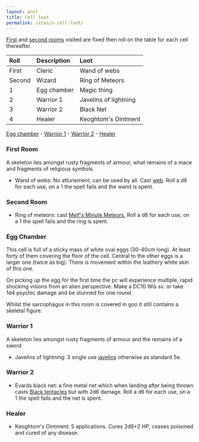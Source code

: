 ```yaml
---
layout: post
title: Cell loot
permalink: /stasis-cell-loot/
---
```

[First](#first-room) and [second rooms](#second-room) visited are fixed then roll on the table for each cell thereafter.

| Roll | Description | Loot |
|:--------|:--------|:--------|
| First | Cleric | Wand of webs |
| Second | Wizard | Ring of Meteors |
| 1 | Egg chamber | Magic thing |
| 2 | Warrior 1 | Javelins of lightning |
| 3 | Warrior 2 | Black Net  |
| 4 | Healer | Keoghtom's Ointment |

[Egg chamber](#egg-chamber) - [Warrior 1](#warrior-1) - [Warrior 2](#warrior-2) - [Healer](#healer) 

### First Room ###

A skeleton lies amongst rusty fragments of armour, what remains of a mace and fragments of religious symbols.

* Wand of webs: No attunement, can be used by all.  Cast [web](https://www.dndbeyond.com/spells/melfs-minute-meteors).  Roll a d8 for each use, on a 1 the spell fails and the wand is spent.

### Second Room ###

* Ring of meteors: cast [Melf's Minute Meteors.](https://www.dndbeyond.com/spells/melfs-minute-meteors)  Roll a d6 for each use, on a 1 the spell fails and the ring is spent.

### Egg Chamber ###

This cell is full of a sticky mass of white oval eggs (30-40cm long).  At least forty of them covering the floor of the cell.  Central to the other eggs is a larger one (twice as big).  There is movement within the leathery white skin of this one.

On picking up the egg for the first time the pc will experience multiple, rapid shocking visions from an alien perspective.  Make a DC10 Wis sv. or take 1d4 psychic damage and be stunned for one round.

Whilst the sarcophagus in this room is covered in goo it still contains a skeletal figure.

### Warrior 1 ###

A skeleton lies amongst rusty fragments of armour and the remains of a sword 

* Javelins of lightning: 3 single use [javelins](https://www.dndbeyond.com/magic-items/javelin-of-lightning) otherwise as standard 5e.

### Warrior 2 ###

* Evards black net: a fine metal net which when landing after being thrown casts [Black tentacles](https://www.DNDBeyond.COM/spells/black-tentacles) but with 2d6 damage.  Roll a d6 for each use, on a 1 the spell fails and the net is spent.

### Healer ###

* Keoghtom's Ointment: 5 applications.  Cures 2d8+2 HP, ceases poisoned and cured of any disease.
